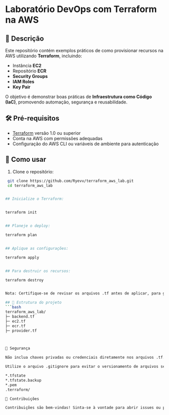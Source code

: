 # Laboratório DevOps com Terraform na AWS

## 🚀 Descrição

Este repositório contém exemplos práticos de como provisionar recursos na AWS utilizando **Terraform**, incluindo:

- Instância **EC2**
- Repositório **ECR**
- **Security Groups**
- **IAM Roles**
- **Key Pair**

O objetivo é demonstrar boas práticas de **Infraestrutura como Código (IaC)**, promovendo automação, segurança e reusabilidade.

## 🛠️ Pré-requisitos

- [Terraform](https://www.terraform.io/downloads.html) versão 1.0 ou superior
- Conta na AWS com permissões adequadas
- Configuração do AWS CLI ou variáveis de ambiente para autenticação

## 🔧 Como usar

1. Clone o repositório:

  ```bash
   git clone https://github.com/Ryevv/terraform_aws_lab.git
   cd terraform_aws_lab


## Inicialize o Terraform:


terraform init


## Planeje o deploy:

terraform plan


## Aplique as configurações:

terraform apply


## Para destruir os recursos:

terraform destroy


Nota: Certifique-se de revisar os arquivos .tf antes de aplicar, para garantir que todas as configurações atendem às suas necessidades.

## 📂 Estrutura do projeto
```bash
terraform_aws_lab/
├─ backend.tf            
├─ ec2.tf               
├─ ecr.tf                
├─ provider.tf           



🔐 Segurança

Não inclua chaves privadas ou credenciais diretamente nos arquivos .tf.

Utilize o arquivo .gitignore para evitar o versionamento de arquivos sensíveis, como:

*.tfstate
*.tfstate.backup
*.pem
.terraform/

📢 Contribuições

Contribuições são bem-vindas! Sinta-se à vontade para abrir issues ou pull requests.

 
